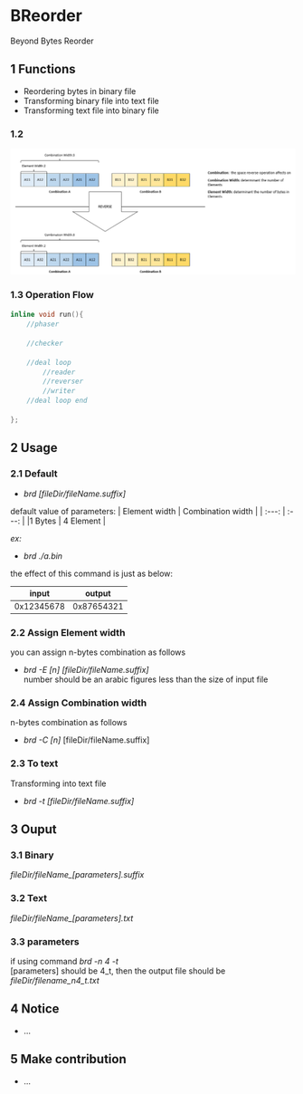 # BReorder
Beyond Bytes Reorder

## 1 Functions

- Reordering bytes in binary file
- Transforming binary file into text file
- Transforming text file into binary file
### 1.2
![category](./pics/category.png)


### 1.3 Operation Flow
```c
inline void run(){
    //phaser

    //checker

    //deal loop
        //reader
        //reverser
        //writer
    //deal loop end

};
```
## 2 Usage

### 2.1 Default 
- *brd [fileDir/fileName.suffix]*

default value of parameters:
| Element width | Combination width |
| :---: | :---: |
|1 Bytes | 4 Element |

*ex:*
- *brd ./a.bin*

the effect of this command is just as below:

| input | output |
| :---: | :---: |
| 0x12345678 | 0x87654321 | 

### 2.2 Assign Element width
you can assign n-bytes combination as follows
- *brd -E [n] [fileDir/fileName.suffix]*\
number should be an arabic figures less than the size of input file

### 2.4 Assign Combination width
n-bytes combination as follows
- *brd -C [n]* [fileDir/fileName.suffix]

### 2.3 To text
Transforming into text file
- *brd -t [fileDir/fileName.suffix]*

## 3 Ouput

### 3.1 Binary
*fileDir/fileName_[parameters].suffix*

### 3.2 Text
*fileDir/fileName_[parameters].txt*

### 3.3 parameters
if using command *brd -n 4 -t*\
[parameters] should be 4_t, then the output file should be *fileDir/filename_n4_t.txt*

## 4 Notice
- ...

## 5 Make contribution
- ...
